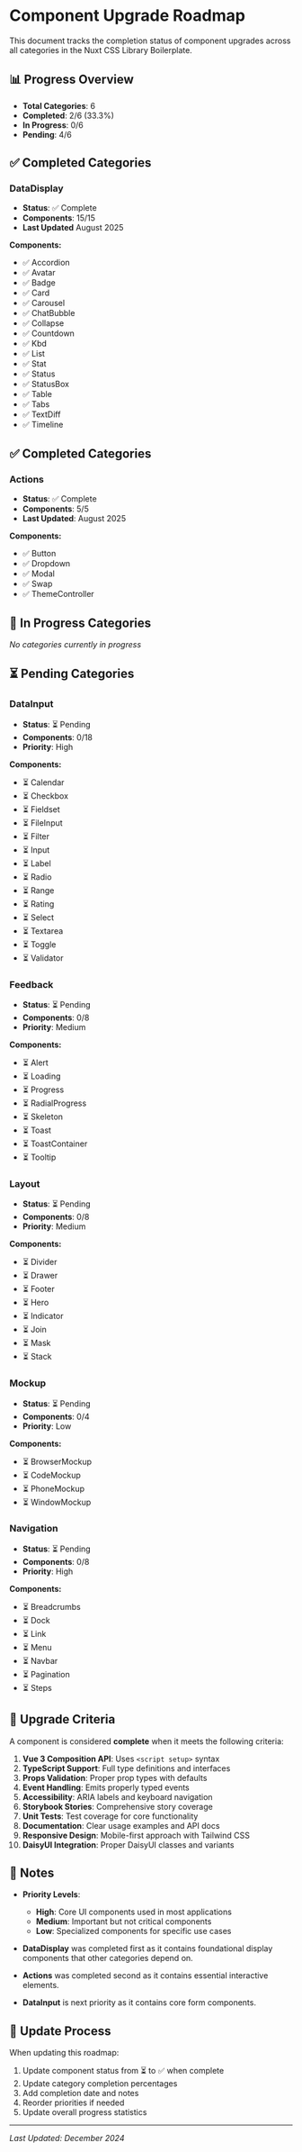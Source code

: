 # Component Upgrade Roadmap

This document tracks the completion status of component upgrades across all categories in the Nuxt CSS Library Boilerplate.

## 📊 Progress Overview

- **Total Categories**: 6
- **Completed**: 2/6 (33.3%)
- **In Progress**: 0/6
- **Pending**: 4/6

## ✅ Completed Categories

### DataDisplay
- **Status**: ✅ Complete
- **Components**: 15/15
- **Last Updated** August 2025

**Components:**
- ✅ Accordion
- ✅ Avatar
- ✅ Badge
- ✅ Card
- ✅ Carousel
- ✅ ChatBubble
- ✅ Collapse
- ✅ Countdown
- ✅ Kbd
- ✅ List
- ✅ Stat
- ✅ Status
- ✅ StatusBox
- ✅ Table
- ✅ Tabs
- ✅ TextDiff
- ✅ Timeline

## ✅ Completed Categories

### Actions
- **Status**: ✅ Complete
- **Components**: 5/5
- **Last Updated**: August 2025

**Components:**
- ✅ Button
- ✅ Dropdown
- ✅ Modal
- ✅ Swap
- ✅ ThemeController

## 🚧 In Progress Categories

*No categories currently in progress*

## ⏳ Pending Categories

### DataInput
- **Status**: ⏳ Pending
- **Components**: 0/18
- **Priority**: High

**Components:**
- ⏳ Calendar
- ⏳ Checkbox
- ⏳ Fieldset
- ⏳ FileInput
- ⏳ Filter
- ⏳ Input
- ⏳ Label
- ⏳ Radio
- ⏳ Range
- ⏳ Rating
- ⏳ Select
- ⏳ Textarea
- ⏳ Toggle
- ⏳ Validator

### Feedback
- **Status**: ⏳ Pending
- **Components**: 0/8
- **Priority**: Medium

**Components:**
- ⏳ Alert
- ⏳ Loading
- ⏳ Progress
- ⏳ RadialProgress
- ⏳ Skeleton
- ⏳ Toast
- ⏳ ToastContainer
- ⏳ Tooltip

### Layout
- **Status**: ⏳ Pending
- **Components**: 0/8
- **Priority**: Medium

**Components:**
- ⏳ Divider
- ⏳ Drawer
- ⏳ Footer
- ⏳ Hero
- ⏳ Indicator
- ⏳ Join
- ⏳ Mask
- ⏳ Stack

### Mockup
- **Status**: ⏳ Pending
- **Components**: 0/4
- **Priority**: Low

**Components:**
- ⏳ BrowserMockup
- ⏳ CodeMockup
- ⏳ PhoneMockup
- ⏳ WindowMockup

### Navigation
- **Status**: ⏳ Pending
- **Components**: 0/8
- **Priority**: High

**Components:**
- ⏳ Breadcrumbs
- ⏳ Dock
- ⏳ Link
- ⏳ Menu
- ⏳ Navbar
- ⏳ Pagination
- ⏳ Steps

## 🎯 Upgrade Criteria

A component is considered **complete** when it meets the following criteria:

1. **Vue 3 Composition API**: Uses `<script setup>` syntax
2. **TypeScript Support**: Full type definitions and interfaces
3. **Props Validation**: Proper prop types with defaults
4. **Event Handling**: Emits properly typed events
5. **Accessibility**: ARIA labels and keyboard navigation
6. **Storybook Stories**: Comprehensive story coverage
7. **Unit Tests**: Test coverage for core functionality
8. **Documentation**: Clear usage examples and API docs
9. **Responsive Design**: Mobile-first approach with Tailwind CSS
10. **DaisyUI Integration**: Proper DaisyUI classes and variants

## 📝 Notes

- **Priority Levels**:
  - **High**: Core UI components used in most applications
  - **Medium**: Important but not critical components
  - **Low**: Specialized components for specific use cases

- **DataDisplay** was completed first as it contains foundational display components that other categories depend on.

- **Actions** was completed second as it contains essential interactive elements.

- **DataInput** is next priority as it contains core form components.

## 🔄 Update Process

When updating this roadmap:

1. Update component status from ⏳ to ✅ when complete
2. Update category completion percentages
3. Add completion date and notes
4. Reorder priorities if needed
5. Update overall progress statistics

---

*Last Updated: December 2024*
